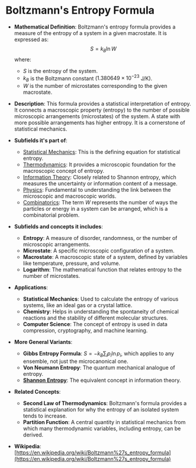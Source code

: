 # Boltzmann's Entropy Formula

- **Mathematical Definition**: Boltzmann's entropy formula provides a measure of the entropy of a system in a given macrostate. It is expressed as:
$$ S = k_B \ln W $$
  where:
    - $S$ is the entropy of the system.
    - $k_B$ is the Boltzmann constant ($1.380649 \times 10^{-23}$ J/K).
    - $W$ is the number of microstates corresponding to the given macrostate.

- **Description**: This formula provides a statistical interpretation of entropy. It connects a macroscopic property (entropy) to the number of possible microscopic arrangements (microstates) of the system. A state with more possible arrangements has higher entropy. It is a cornerstone of statistical mechanics.

- **Subfields it's part of**:
    - [Statistical Mechanics](https://en.wikipedia.org/wiki/Statistical_mechanics): This is the defining equation for statistical entropy.
    - [Thermodynamics](https://en.wikipedia.org/wiki/Thermodynamics): It provides a microscopic foundation for the macroscopic concept of entropy.
    - [Information Theory](https://en.wikipedia.org/wiki/Information_theory): Closely related to Shannon entropy, which measures the uncertainty or information content of a message.
    - [Physics](https://en.wikipedia.org/wiki/Physics): Fundamental to understanding the link between the microscopic and macroscopic worlds.
    - [Combinatorics](../../../pure_mathematics/discrete_mathematics/combinatorics/combinations_and_permutations.md): The term $W$ represents the number of ways the particles or energy in a system can be arranged, which is a combinatorial problem.

- **Subfields and concepts it includes**:
    - **Entropy**: A measure of disorder, randomness, or the number of microscopic arrangements.
    - **Microstate**: A specific microscopic configuration of a system.
    - **Macrostate**: A macroscopic state of a system, defined by variables like temperature, pressure, and volume.
    - **Logarithm**: The mathematical function that relates entropy to the number of microstates.

- **Applications**:
    - **Statistical Mechanics**: Used to calculate the entropy of various systems, like an ideal gas or a crystal lattice.
    - **Chemistry**: Helps in understanding the spontaneity of chemical reactions and the stability of different molecular structures.
    - **Computer Science**: The concept of entropy is used in data compression, cryptography, and machine learning.

- **More General Variants**:
    - **Gibbs Entropy Formula**: $S = -k_B \sum_i p_i \ln p_i$, which applies to any ensemble, not just the microcanonical one.
    - **Von Neumann Entropy**: The quantum mechanical analogue of entropy.
    - **[Shannon Entropy](../../../computer_science/information_theory/entropy.md)**: The equivalent concept in information theory.

- **Related Concepts**:
    - **Second Law of Thermodynamics**: Boltzmann's formula provides a statistical explanation for why the entropy of an isolated system tends to increase.
    - **Partition Function**: A central quantity in statistical mechanics from which many thermodynamic variables, including entropy, can be derived.

- **Wikipedia**: [https://en.wikipedia.org/wiki/Boltzmann%27s_entropy_formula](https://en.wikipedia.org/wiki/Boltzmann%27s_entropy_formula)
